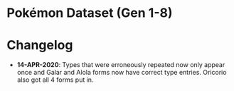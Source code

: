 # Pokémon Dataset (Gen 1-8)

# Changelog

- **14-APR-2020**: Types that were erroneously repeated now only appear once and Galar and Alola forms now have correct type entries. Oricorio also got all 4 forms put in.

